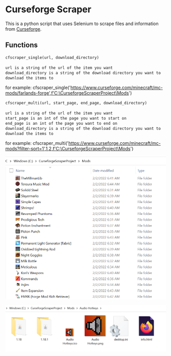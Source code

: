 # Curseforge Scraper

This is a python script that uses Selenium to scrape files and information from [Curseforge](https://www.curseforge.com/minecraft).

## Functions

```
cfscraper_single(url, download_directory)

url is a string of the url of the item you want
download_directory is a string of the download directory you want to download the items to

```
for example:
cfscraper_single('https://www.curseforge.com/minecraft/mc-mods/farlands-forge',f'C:\CurseforgeScraperProject\Mods')



```
cfscraper_multi(url, start_page, end_page, download_directory)

url is a string of the url of the item you want
start_page is an int of the page you want to start on
end_page is an int of the page you want to end on
download_directory is a string of the download directory you want to download the items to

```
for example:
cfscraper_multi('https://www.curseforge.com/minecraft/mc-mods?filter-sort=1',1,2,f'C:\CurseforgeScraperProject\Mods')

![end_result1](https://raw.githubusercontent.com/rarwin77/Curseforge-Scraper/main/exampleresultcss.png)

![end_result2](https://raw.githubusercontent.com/rarwin77/Curseforge-Scraper/main/individualresultcss.png)
